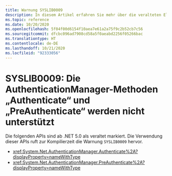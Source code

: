 ```yaml
---
title: Warnung SYSLIB0009
description: In diesem Artikel erfahren Sie mehr über die veralteten Elemente, die zur Kompilierzeit die Warnung SYSLIB0009 generieren.
ms.topic: reference
ms.date: 10/20/2020
ms.openlocfilehash: 5f04f00d6154f10aea7e61a2a75f9c2b52cb7c56
ms.sourcegitcommit: dfcbc096ad7908cd58a5f0aeabd2256f05266bac
ms.translationtype: HT
ms.contentlocale: de-DE
ms.lasthandoff: 10/21/2020
ms.locfileid: "92333056"
---
```

# <a name="syslib0009-the-authenticationmanager-authenticate-and-preauthenticate-methods-are-not-supported"></a>SYSLIB0009: Die AuthenticationManager-Methoden „Authenticate“ und „PreAuthenticate“ werden nicht unterstützt

Die folgenden APIs sind ab .NET 5.0 als veraltet markiert. Die Verwendung dieser APIs ruft zur Kompilierzeit die Warnung `SYSLIB0009` hervor.

- <xref:System.Net.AuthenticationManager.Authenticate%2A?displayProperty=nameWithType>
- <xref:System.Net.AuthenticationManager.PreAuthenticate%2A?displayProperty=nameWithType>
